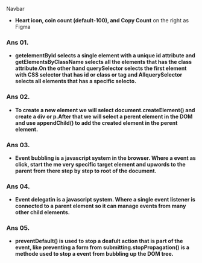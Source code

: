  Navbar

- **Heart icon, coin count (default-100), and Copy Count** on the right as Figma
### Ans 01.
- **getelementById selects a single element with a unique id attribute and getElementsByClassName selects all the elements that has the class attribute.On the other hand querySelector selects the first element with CSS selector that has id or class or tag and AllquerySelector selects all elements that has a specific selecto.**

### Ans 02.
- **To create a new element we will select document.createElement() and create a div or p.After that we will select a perent element in the DOM and use appendChild() to add the created element in the perent element.**

### Ans 03.
- **Event bubbling is a javascript system in the browser. Where a event as click, start the me very specific target element and upwords to the parent from there step by step to root of the document.**

### Ans 04.
- **Event delegatin is a javascript system. Where a single event listener is connected to a parent element so it can manage events from many other child elements.** 

### Ans 05.
- **preventDefault() is used to stop a deafult action that is part of the event, like preventing a form from submitting.stopPropagation() is a methode used to stop a event from bubbling up the DOM tree.**
